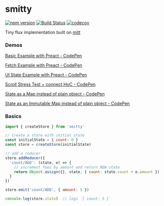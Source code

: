 # smitty

[![npm version](https://badge.fury.io/js/smitty.svg)](https://badge.fury.io/js/smitty)
[![Build Status](https://travis-ci.org/tkh44/smitty.svg?branch=master)](https://travis-ci.org/tkh44/smitty)
[![codecov](https://codecov.io/gh/tkh44/smitty/branch/master/graph/badge.svg)](https://codecov.io/gh/tkh44/smitty)



Tiny flux implementation built on [mitt](https://git.io/mitt)

### Demos
[Basic Example with Preact - CodePen](http://codepen.io/tkh44/pen/zNNPPq)

[Fetch Example with Preact - CodePen](http://codepen.io/tkh44/pen/JEWKJX)

[UI State Example with Preact - CodePen](http://codepen.io/tkh44/pen/xgqNqy)

[Scroll Stress Test + connect HoC - CodePen](http://codepen.io/tkh44/pen/pReRVm)

[State as a Map instead of plain object - CodePen](http://codepen.io/tkh44/pen/xgqBmO)

[State as an Immutable Map instead of plain object - CodePen](http://codepen.io/tkh44/pen/MJpREe)

### Basics
```javascript
import { createStore } from 'smitty'

// Create a store with initial state
const initialState = { count: 0 }
const store = createStore(initialState)

// add a reducer
store.addReducer({
  'count/ADD': (state, e) => {
    // increment foos by amount and return NEW state
    return Object.assign({}, state, { count: state.count + e.amount })
  }
})

store.emit('count/ADD', { amount: 5 })

console.log(store.state)  // logs `{ count: 5 }`
```
